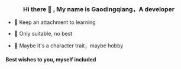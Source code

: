 
### <div align="center">Hi there 👋 , My name is Gaodingqiang，A developer</div>  
  

- 📖 Keep an attachment to learning
  

- 🌱 Only suitable, no best
  

- 🥥 Maybe it's a character trait，maybe hobby


#### Best wishes to you, myself included
